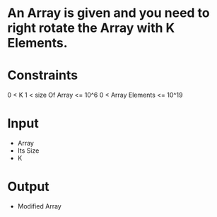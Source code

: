 # An Array is given and you need to right rotate the Array with K Elements.

# Constraints
 0 < K
 1 < size Of Array <= 10^6
 0 < Array Elements <= 10^19

# Input
- Array
- Its Size
- K

# Output
- Modified Array

